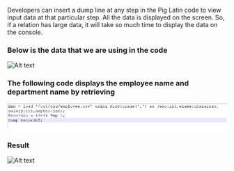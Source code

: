 Developers can insert a dump line at any step in the Pig Latin code to view input data
at that particular step. All the data is displayed on the screen. So, if a relation has large
data, it will take so much time to display the data on the console.

### Below is the data that we are using in the code
![Alt text](/screen_shots/Screenshot_Lab2_1?raw=true "Simple Code on Pig")

### The following code displays the employee name and department name by retrieving
![Alt text](/screen_shots/Screenshot_Lab2.png?raw=true "Simple Code on Pig")

### Result
![Alt text](/screen_shots/Screenshot_Lab2_2?raw=true "Simple Code on Pig")
